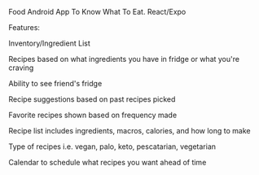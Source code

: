 Food Android App To Know What To Eat. React/Expo

Features:

Inventory/Ingredient List

Recipes based on what ingredients you have in fridge or what you're craving

Ability to see friend's fridge

Recipe suggestions based on past recipes picked

Favorite recipes shown based on frequency made

Recipe list includes ingredients, macros, calories, and how long to make

Type of recipes i.e. vegan, palo, keto, pescatarian, vegetarian

Calendar to schedule what recipes you want ahead of time

